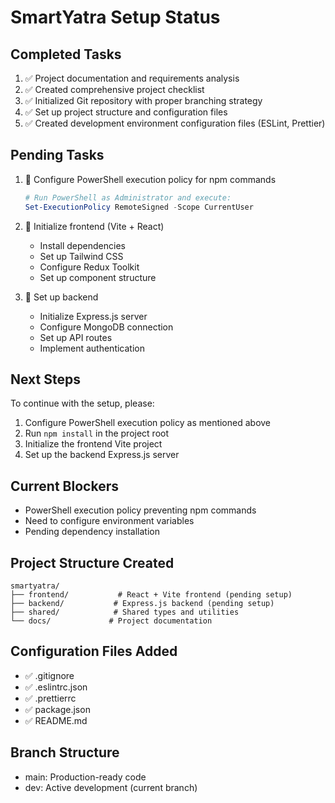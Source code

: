 # SmartYatra Setup Status

## Completed Tasks
1. ✅ Project documentation and requirements analysis
2. ✅ Created comprehensive project checklist
3. ✅ Initialized Git repository with proper branching strategy
4. ✅ Set up project structure and configuration files
5. ✅ Created development environment configuration files (ESLint, Prettier)

## Pending Tasks
1. 🔄 Configure PowerShell execution policy for npm commands
   ```powershell
   # Run PowerShell as Administrator and execute:
   Set-ExecutionPolicy RemoteSigned -Scope CurrentUser
   ```

2. 📝 Initialize frontend (Vite + React)
   - Install dependencies
   - Set up Tailwind CSS
   - Configure Redux Toolkit
   - Set up component structure

3. 📝 Set up backend
   - Initialize Express.js server
   - Configure MongoDB connection
   - Set up API routes
   - Implement authentication

## Next Steps
To continue with the setup, please:

1. Configure PowerShell execution policy as mentioned above
2. Run `npm install` in the project root
3. Initialize the frontend Vite project
4. Set up the backend Express.js server

## Current Blockers
- PowerShell execution policy preventing npm commands
- Need to configure environment variables
- Pending dependency installation

## Project Structure Created
```
smartyatra/
├── frontend/           # React + Vite frontend (pending setup)
├── backend/           # Express.js backend (pending setup)
├── shared/            # Shared types and utilities
└── docs/             # Project documentation
```

## Configuration Files Added
- ✅ .gitignore
- ✅ .eslintrc.json
- ✅ .prettierrc
- ✅ package.json
- ✅ README.md

## Branch Structure
- main: Production-ready code
- dev: Active development (current branch)